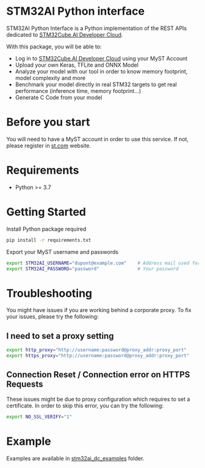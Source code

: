# STM32AI Python interface
STM32AI Python Interface is a Python implementation of the REST APIs dedicated to [STM32Cube.AI Developer Cloud](https://stm32ai-cs.st.com/home). 

With this package, you will be able to:
- Log in to [STM32Cube.AI Developer Cloud](https://stm32ai-cs.st.com/home) using your MyST Account
- Upload your own Keras, TFLite and ONNX Model
- Analyze your model with our tool in order to know memory footprint, model complexity and more
- Benchmark your model directly in real STM32 targets to get real performance (inference time, memory footprint...)
- Generate C Code from your model


# Before you start

You will need to have a MyST account in order to use this service. If not, please register in [st.com](https://www.st.com/content/st_com/en.html) website.

# Requirements
- Python >= 3.7

# Getting Started

Install Python package required
```sh
pip install -r requirements.txt
```

Export your MyST username and passwords 

```sh
export STM32AI_USERNAME="dupont@example.com"    # Address mail used for your MyST Account
export STM32AI_PASSWORD="password"              # Your password
```



# Troubleshooting

You might have issues if you are working behind a corporate proxy. To fix your issues, please try the following:

## I need to set a proxy setting

```sh
export http_proxy="http://username:password@proxy_addr:proxy_port"
export https_proxy="http://username:password@proxy_addr:proxy_port"
```

## Connection Reset / Connection error on HTTPS Requests

These issues might be due to proxy configuration which requires to set a certificate.
In order to skip this error, you can try the following:

```sh
export NO_SSL_VERIFY="1"
```

# Example

Examples are available in [stm32ai_dc_examples](../../tutorials/scripts/README.md) folder.
